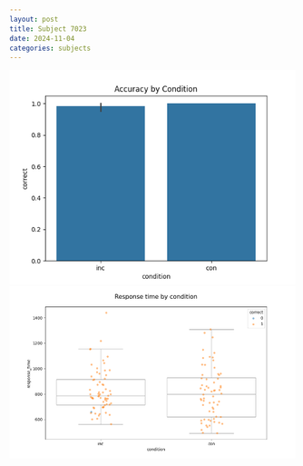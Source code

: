 ```yaml
---
layout: post
title: Subject 7023
date: 2024-11-04
categories: subjects
---
```


![](data/7023/run-25/7023_NF_acc.png)
![](data/7023/run-25/7023_NF_rt.png)
